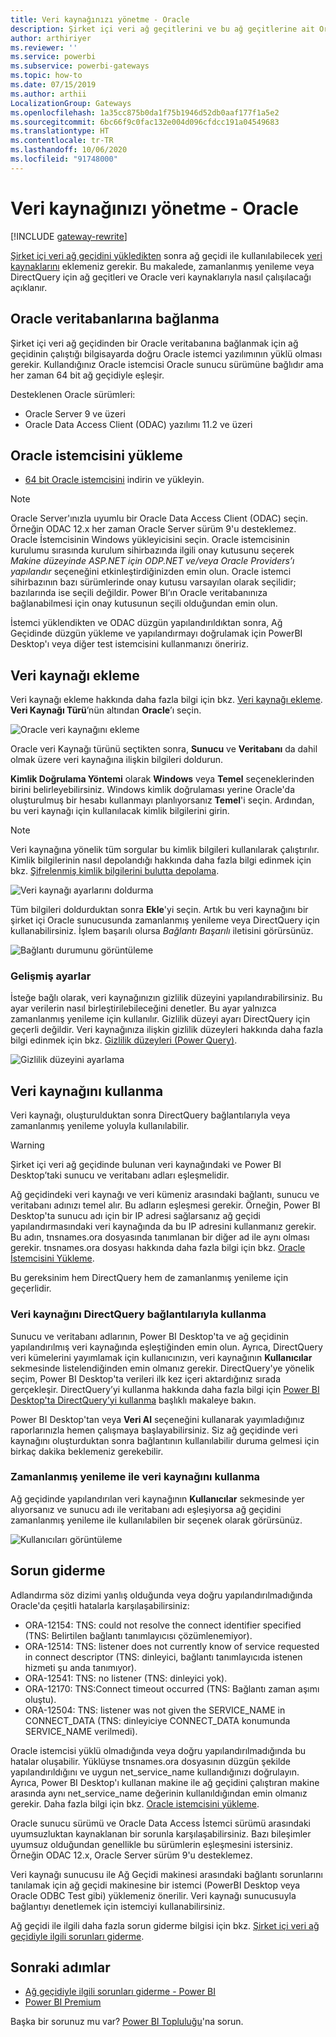 ```yaml
---
title: Veri kaynağınızı yönetme - Oracle
description: Şirket içi veri ağ geçitlerini ve bu ağ geçitlerine ait Oracle veri kaynaklarını yönetme.
author: arthiriyer
ms.reviewer: ''
ms.service: powerbi
ms.subservice: powerbi-gateways
ms.topic: how-to
ms.date: 07/15/2019
ms.author: arthii
LocalizationGroup: Gateways
ms.openlocfilehash: 1a35cc875b0da1f75b1946d52db0aaf177f1a5e2
ms.sourcegitcommit: 6bc66f9c0fac132e004d096cfdcc191a04549683
ms.translationtype: HT
ms.contentlocale: tr-TR
ms.lasthandoff: 10/06/2020
ms.locfileid: "91748000"
---
```

# <a name="manage-your-data-source---oracle"></a>Veri kaynağınızı yönetme - Oracle

[!INCLUDE [gateway-rewrite](../includes/gateway-rewrite.md)]

[Şirket içi veri ağ geçidini yükledikten](/data-integration/gateway/service-gateway-install) sonra ağ geçidi ile kullanılabilecek [veri kaynaklarını](service-gateway-data-sources.md#add-a-data-source) eklemeniz gerekir. Bu makalede, zamanlanmış yenileme veya DirectQuery için ağ geçitleri ve Oracle veri kaynaklarıyla nasıl çalışılacağı açıklanır.

## <a name="connect-to-an-oracle-database"></a>Oracle veritabanlarına bağlanma
Şirket içi veri ağ geçidinden bir Oracle veritabanına bağlanmak için ağ geçidinin çalıştığı bilgisayarda doğru Oracle istemci yazılımının yüklü olması gerekir. Kullandığınız Oracle istemcisi Oracle sunucu sürümüne bağlıdır ama her zaman 64 bit ağ geçidiyle eşleşir.

Desteklenen Oracle sürümleri: 
- Oracle Server 9 ve üzeri
- Oracle Data Access Client (ODAC) yazılımı 11.2 ve üzeri

## <a name="install-the-oracle-client"></a>Oracle istemcisini yükleme
- [64 bit Oracle istemcisini](https://www.oracle.com/database/technologies/odac-downloads.html) indirin ve yükleyin.

> [!NOTE]
> Oracle Server'ınızla uyumlu bir Oracle Data Access Client (ODAC) seçin. Örneğin ODAC 12.x her zaman Oracle Server sürüm 9'u desteklemez.
> Oracle İstemcisinin Windows yükleyicisini seçin.
> Oracle istemcisinin kurulumu sırasında kurulum sihirbazında ilgili onay kutusunu seçerek *Makine düzeyinde ASP.NET için ODP.NET ve/veya Oracle Providers’ı yapılandır* seçeneğini etkinleştirdiğinizden emin olun. Oracle istemci sihirbazının bazı sürümlerinde onay kutusu varsayılan olarak seçilidir; bazılarında ise seçili değildir. Power BI’ın Oracle veritabanınıza bağlanabilmesi için onay kutusunun seçili olduğundan emin olun.
 
İstemci yüklendikten ve ODAC düzgün yapılandırıldıktan sonra, Ağ Geçidinde düzgün yükleme ve yapılandırmayı doğrulamak için PowerBI Desktop'ı veya diğer test istemcisini kullanmanızı öneririz.

## <a name="add-a-data-source"></a>Veri kaynağı ekleme

Veri kaynağı ekleme hakkında daha fazla bilgi için bkz. [Veri kaynağı ekleme](service-gateway-data-sources.md#add-a-data-source). **Veri Kaynağı Türü**’nün altından **Oracle**’ı seçin.

![Oracle veri kaynağını ekleme](media/service-gateway-onprem-manage-oracle/data-source-oracle.png)

Oracle veri Kaynağı türünü seçtikten sonra, **Sunucu** ve **Veritabanı** da dahil olmak üzere veri kaynağına ilişkin bilgileri doldurun. 

**Kimlik Doğrulama Yöntemi** olarak **Windows** veya **Temel** seçeneklerinden birini belirleyebilirsiniz. Windows kimlik doğrulaması yerine Oracle'da oluşturulmuş bir hesabı kullanmayı planlıyorsanız **Temel**'i seçin. Ardından, bu veri kaynağı için kullanılacak kimlik bilgilerini girin.

> [!NOTE]
> Veri kaynağına yönelik tüm sorgular bu kimlik bilgileri kullanılarak çalıştırılır. Kimlik bilgilerinin nasıl depolandığı hakkında daha fazla bilgi edinmek için bkz. [Şifrelenmiş kimlik bilgilerini bulutta depolama](service-gateway-data-sources.md#store-encrypted-credentials-in-the-cloud).

![Veri kaynağı ayarlarını doldurma](media/service-gateway-onprem-manage-oracle/data-source-oracle2.png)

Tüm bilgileri doldurduktan sonra **Ekle**'yi seçin. Artık bu veri kaynağını bir şirket içi Oracle sunucusunda zamanlanmış yenileme veya DirectQuery için kullanabilirsiniz. İşlem başarılı olursa *Bağlantı Başarılı* iletisini görürsünüz.

![Bağlantı durumunu görüntüleme](media/service-gateway-onprem-manage-oracle/datasourcesettings4.png)

### <a name="advanced-settings"></a>Gelişmiş ayarlar

İsteğe bağlı olarak, veri kaynağınızın gizlilik düzeyini yapılandırabilirsiniz. Bu ayar verilerin nasıl birleştirilebileceğini denetler. Bu ayar yalnızca zamanlanmış yenileme için kullanılır. Gizlilik düzeyi ayarı DirectQuery için geçerli değildir. Veri kaynağınıza ilişkin gizlilik düzeyleri hakkında daha fazla bilgi edinmek için bkz. [Gizlilik düzeyleri (Power Query)](https://support.office.com/article/Privacy-levels-Power-Query-CC3EDE4D-359E-4B28-BC72-9BEE7900B540).

![Gizlilik düzeyini ayarlama](media/service-gateway-onprem-manage-oracle/datasourcesettings9.png)

## <a name="use-the-data-source"></a>Veri kaynağını kullanma

Veri kaynağı, oluşturulduktan sonra DirectQuery bağlantılarıyla veya zamanlanmış yenileme yoluyla kullanılabilir.

> [!WARNING]
> Şirket içi veri ağ geçidinde bulunan veri kaynağındaki ve Power BI Desktop’taki sunucu ve veritabanı adları eşleşmelidir.

Ağ geçidindeki veri kaynağı ve veri kümeniz arasındaki bağlantı, sunucu ve veritabanı adınızı temel alır. Bu adların eşleşmesi gerekir. Örneğin, Power BI Desktop'ta sunucu adı için bir IP adresi sağlarsanız ağ geçidi yapılandırmasındaki veri kaynağında da bu IP adresini kullanmanız gerekir. Bu adın, tnsnames.ora dosyasında tanımlanan bir diğer ad ile aynı olması gerekir. tnsnames.ora dosyası hakkında daha fazla bilgi için bkz. [Oracle İstemcisini Yükleme](#install-the-oracle-client).

Bu gereksinim hem DirectQuery hem de zamanlanmış yenileme için geçerlidir.

### <a name="use-the-data-source-with-directquery-connections"></a>Veri kaynağını DirectQuery bağlantılarıyla kullanma

Sunucu ve veritabanı adlarının, Power BI Desktop'ta ve ağ geçidinin yapılandırılmış veri kaynağında eşleştiğinden emin olun. Ayrıca, DirectQuery veri kümelerini yayımlamak için kullanıcınızın, veri kaynağının **Kullanıcılar** sekmesinde listelendiğinden emin olmanız gerekir. DirectQuery'ye yönelik seçim, Power BI Desktop'ta verileri ilk kez içeri aktardığınız sırada gerçekleşir. DirectQuery’yi kullanma hakkında daha fazla bilgi için [Power BI Desktop'ta DirectQuery’yi kullanma](desktop-use-directquery.md) başlıklı makaleye bakın.

Power BI Desktop'tan veya **Veri Al** seçeneğini kullanarak yayımladığınız raporlarınızla hemen çalışmaya başlayabilirsiniz. Siz ağ geçidinde veri kaynağını oluşturduktan sonra bağlantının kullanılabilir duruma gelmesi için birkaç dakika beklemeniz gerekebilir.

### <a name="use-the-data-source-with-scheduled-refresh"></a>Zamanlanmış yenileme ile veri kaynağını kullanma

Ağ geçidinde yapılandırılan veri kaynağının **Kullanıcılar** sekmesinde yer alıyorsanız ve sunucu adı ile veritabanı adı eşleşiyorsa ağ geçidini zamanlanmış yenileme ile kullanılabilen bir seçenek olarak görürsünüz.

![Kullanıcıları görüntüleme](media/service-gateway-onprem-manage-oracle/powerbi-gateway-enterprise-schedule-refresh.png)

## <a name="troubleshooting"></a>Sorun giderme

Adlandırma söz dizimi yanlış olduğunda veya doğru yapılandırılmadığında Oracle'da çeşitli hatalarla karşılaşabilirsiniz:

* ORA-12154: TNS: could not resolve the connect identifier specified (TNS: Belirtilen bağlantı tanımlayıcısı çözümlenemiyor).
* ORA-12514: TNS: listener does not currently know of service requested in connect descriptor (TNS: dinleyici, bağlantı tanımlayıcıda istenen hizmeti şu anda tanımıyor).
* ORA-12541: TNS: no listener (TNS: dinleyici yok).
* ORA-12170: TNS:Connect timeout occurred (TNS: Bağlantı zaman aşımı oluştu).
* ORA-12504: TNS: listener was not given the SERVICE_NAME in CONNECT_DATA (TNS: dinleyiciye CONNECT_DATA konumunda SERVICE_NAME verilmedi).

Oracle istemcisi yüklü olmadığında veya doğru yapılandırılmadığında bu hatalar oluşabilir. Yüklüyse tnsnames.ora dosyasının düzgün şekilde yapılandırıldığını ve uygun net_service_name kullandığınızı doğrulayın. Ayrıca, Power BI Desktop'ı kullanan makine ile ağ geçidini çalıştıran makine arasında aynı net_service_name değerinin kullanıldığından emin olmanız gerekir. Daha fazla bilgi için bkz. [Oracle istemcisini yükleme](#install-the-oracle-client).

Oracle sunucu sürümü ve Oracle Data Access İstemci sürümü arasındaki uyumsuzluktan kaynaklanan bir sorunla karşılaşabilirsiniz. Bazı bileşimler uyumsuz olduğundan genellikle bu sürümlerin eşleşmesini istersiniz. Örneğin ODAC 12.x, Oracle Server sürüm 9'u desteklemez.

Veri kaynağı sunucusu ile Ağ Geçidi makinesi arasındaki bağlantı sorunlarını tanılamak için ağ geçidi makinesine bir istemci (PowerBI Desktop veya Oracle ODBC Test gibi) yüklemeniz önerilir. Veri kaynağı sunucusuyla bağlantıyı denetlemek için istemciyi kullanabilirsiniz.

Ağ geçidi ile ilgili daha fazla sorun giderme bilgisi için bkz. [Şirket içi veri ağ geçidiyle ilgili sorunları giderme](/data-integration/gateway/service-gateway-tshoot).

## <a name="next-steps"></a>Sonraki adımlar

* [Ağ geçidiyle ilgili sorunları giderme - Power BI](service-gateway-onprem-tshoot.md)
* [Power BI Premium](../admin/service-premium-what-is.md)

Başka bir sorunuz mu var? [Power BI Topluluğu](https://community.powerbi.com/)'na sorun.
